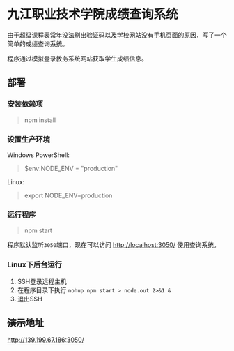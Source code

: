 # 九江职业技术学院成绩查询系统

由于超级课程表常年没法刷出验证码以及学校网站没有手机页面的原因，写了一个简单的成绩查询系统。

程序通过模拟登录教务系统网站获取学生成绩信息。

## 部署

### 安装依赖项
> npm install

### 设置生产环境
Windows PowerShell:
> $env:NODE_ENV = "production"

Linux:
> export NODE_ENV=production

### 运行程序
> npm start

程序默认监听`3050`端口，现在可以访问 <http://localhost:3050/> 使用查询系统。

### Linux下后台运行
1. SSH登录远程主机
2. 在程序目录下执行 `nohup npm start > node.out 2>&1 &`
3. 退出SSH

## ~~演示~~地址

<http://139.199.67.186:3050/>